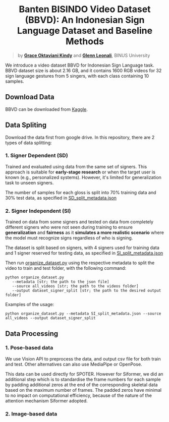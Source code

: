 <div align="center">
<h1>
<b>
Banten BISINDO Video Dataset (BBVD): An Indonesian Sign Language Dataset and Baseline Methods
</b>
</h1>
</div>

> by **[Grace Oktaviani Kindy](https://github.com/AceKinnn)** and **[Glenn Leonali](https://github.com/lenoel777)**, BINUS University<br>

We introduce a video dataset BBVD for Indonesian Sign Language task. BBVD dataset size is about 2.16 GB, and it contains 1600 RGB videos for 32 sign language gestures from 5 singers, with each class containing 10 samples.

## Download Data
BBVD can be downloaded from [Kaggle](https://www.kaggle.com/datasets/glennleonali/bbvd-all-videos).


## Data Spliting
Download the data first from google drive.
In this repository, there are 2 types of data splitting:
### 1. Signer Dependent (SD)
Trained and evaluated using data from the same set of signers. This approach is suitable for <b>early-stage research</b> or when the target user is known (e.g., personalized systems). However, it's limited for generalization task to unseen signers.

The number of samples for each gloss is split into 70% training data and 30% test data, as specified in [SD_split_metadata.json](https://github.com/AceKinnn/BBVD/blob/main/data_structuring/SD_split_metadata.json)

### 2. Signer Independent (SI)
Trained on data from some signers and tested on data from completely different signers who were not seen during training to ensure <b>generalization</b> and <b>fairness</b> as it <b>simulates a more realistic scenario</b> where the model must recognize signs regardless of who is signing.

The dataset is split based on signers, with 4 signers used for training data and 1 signer reserved for testing data, as specified in [SI_split_metadata.json](https://github.com/AceKinnn/BBVD/blob/main/data_structuring/SI_split_metadata.json)

Then run [organize_dataset.py](https://github.com/AceKinnn/BBVD/blob/main/organize_dataset.py) using the respective metadata to split the video to train and test folder, with the following command:
```shell
python organize_dataset.py
   --metadata [str; the path to the json file]
   --source all_videos [str; the path to the videos folder]
   --output dataset_signer_split [str; the path to the desired output folder]
```

Examples of the usage:
```shell
python organize_dataset.py --metadata SI_split_metadata.json --source all_videos --output dataset_signer_split
```

## Data Processing 
### 1. Pose-based data
We use Vision API to preprocess the data, and output csv file for both train and test. Other alternatives can also use MediaPipe or OpenPose.

This data can be used directly for SPOTER. However for Siformer, we did an additional step which is to standardise the frame numbers for each sample by padding additional zeros at the end of the corresponding skeletal data based on the maximum number of frames. The padded zeros have minimal to no impact on computational efficiency, because of the nature of the attention mechanism Siformer adopted.

### 2. Image-based data

